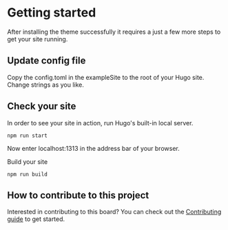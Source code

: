 # Getting started
After installing the theme successfully it requires a just a few more steps to get your site running.

## Update config file
Copy the config.toml in the exampleSite to the root of your Hugo site. Change strings as you like.

## Check your site
In order to see your site in action, run Hugo's built-in local server.
```
npm run start
```

Now enter localhost:1313 in the address bar of your browser.

Build your site
```
npm run build
```

## How to contribute to this project

Interested in contributing to this board? You can check out the [Contributing guide](https://github.com/Technical-writing-mentorship-program/Hotremotejob/edit/main/CONTRIBUTING.md) to get started.

